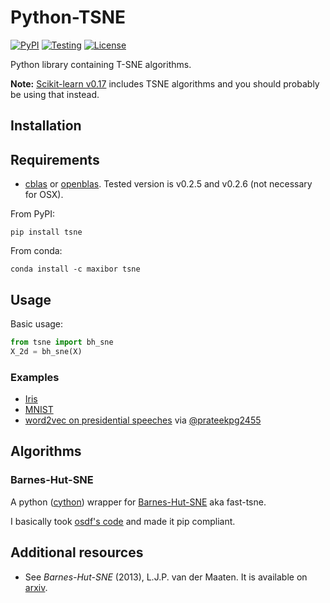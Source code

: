 # Python-TSNE

[![PyPI](https://badge.fury.io/py/tsne.svg)](https://pypi.org/project/tsne/)
[![Testing](http://github.com/danielfrg/tsne/workflows/testing/badge.svg)](http://github.com/danielfrg/tsne/actions)
[![License](http://img.shields.io/:license-Apache%202-blue.svg)](http://github.com/danielfrg/tsne/blob/master/LICENSE.txt)

Python library containing T-SNE algorithms.

**Note:** [Scikit-learn v0.17](http://scikit-learn.org/stable/whats_new.html#version-0-17)
includes TSNE algorithms and you should probably be using that instead.

## Installation

## Requirements

- [cblas](http://www.netlib.org/blas/) or [openblas](https://github.com/xianyi/OpenBLAS).
Tested version is v0.2.5 and v0.2.6 (not necessary for OSX).

From PyPI:

```
pip install tsne
```

From conda:

```
conda install -c maxibor tsne
```

## Usage

Basic usage:

```python
from tsne import bh_sne
X_2d = bh_sne(X)
```

### Examples

- [Iris](http://nbviewer.ipython.org/urls/raw.github.com/danielfrg/py_tsne/master/examples/iris.ipynb)
- [MNIST](http://nbviewer.ipython.org/urls/raw.github.com/danielfrg/py_tsne/master/examples/mnist.ipynb)
- [word2vec on presidential speeches](https://github.com/prateekpg2455/U.S-Presidential-Speeches) via [@prateekpg2455](https://github.com/prateekpg2455)

## Algorithms

### Barnes-Hut-SNE

A python ([cython](http://www.cython.org)) wrapper for [Barnes-Hut-SNE](http://homepage.tudelft.nl/19j49/t-SNE.html) aka fast-tsne.

I basically took [osdf's code](https://github.com/osdf/py_bh_tsne) and made it pip compliant.

## Additional resources

- See *Barnes-Hut-SNE* (2013), L.J.P. van der Maaten. It is available on [arxiv](http://arxiv.org/abs/1301.3342).

